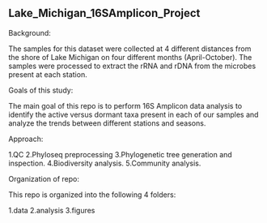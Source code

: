 ## Lake_Michigan_16SAmplicon_Project


Background:

The samples for this dataset were collected at 4 different distances from the shore of Lake Michigan on four different months (April-October). The samples were processed to extract the rRNA and rDNA from the microbes present at each station. 

Goals of this study:

The main goal of this repo is to perform 16S Amplicon data analysis to identify the active versus dormant taxa present in each of our samples and analyze the trends between different stations and seasons.

Approach:

1.QC
2.Phyloseq preprocessing
3.Phylogenetic tree generation and inspection.
4.Biodiversity analysis.
5.Community analysis.

Organization of repo:

This repo is organized into the following 4 folders:

1.data
2.analysis
3.figures
